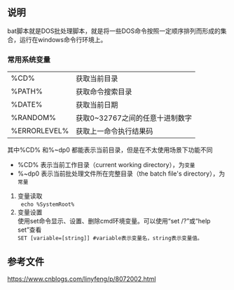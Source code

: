 ## 说明
bat脚本就是DOS批处理脚本，就是将一些DOS命令按照一定顺序排列而形成的集合，运行在windows命令行环境上。

### 常用系统变量
|||
| - | -|
| %CD%|获取当前目录|
| %PATH% | 获取命令搜索目录 |
| %DATE% | 获取当前日期|
| %RANDOM% | 获取0~32767之间的任意十进制数字|
| %ERRORLEVEL% | 获取上一命令执行结果码 |

其中%CD% 和%~dp0 都能表示当前目录，但是在不太使用场景下功能不同
- %CD% 表示当前工作目录（current working directory），为`变量`
- %~dp0 表示当前批处理文件所在完整目录（the batch file's directory），为`常量`

1. 变量读取  
` echo %SystemRoot%`
2. 变量设置  
使用set命令显示、设置、删除cmd环境变量。可以使用“set /?”或“help set”查看  
`SET [variable=[string]] #variable表示变量名，string表示变量值。`
 

## 参考文件
https://www.cnblogs.com/linyfeng/p/8072002.html
